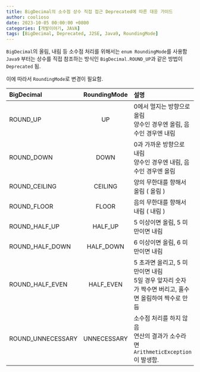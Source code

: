 ```yaml
---
title: BigDecimal의 소수점 상수 직접 접근 Deprecated에 따른 대응 가이드
author: coolioso
date: 2023-10-05 00:00:00 +0800
categories: [개발이야기, JAVA]
tags: [BigDecimal, Deprecated, J2SE, Java9, RoundingMode]
---
```


`BigDecimal`의 올림, 내림 등 소수점 처리를 위해서는 `enum RoundingMode`를 사용함  
`Java9` 부터는 상수를 직접 참조하는 방식인 `BigDecimal.ROUND_UP`과 같은 방법이 `Deprecated` 됨.


이에 따라서 `RoundingMode`로 변경이 필요함.

|BigDecimal|	RoundingMode|	설명|
|:---|:---:|:---|
|ROUND_UP|	UP|	0에서 멀지는 방향으로 올림<br>양수인 경우엔 올림, 음수인 경우엔 내림|
|ROUND_DOWN|	DOWN	|0과 가까운 방향으로 내림<br>양수인 경우엔 내림, 음수인 경우엔 올림|
|ROUND_CEILING	|CEILING	|양의 무한대를 향해서 올림 ( 올림 )|
|ROUND_FLOOR	|FLOOR	|음의 무한대를 향해서 내림 ( 내림 )|
|ROUND_HALF_UP	|HALF_UP	|5 이상이면 올림, 5 미만이면 내림|
|ROUND_HALF_DOWN	|HALF_DOWN	|6 이상이면 올림, 6 미만이면 내림|
|ROUND_HALF_EVEN	|HALF_EVEN	|5 초과면 올리고, 5 미만이면 내림<br>5일 경우 앞자리 숫자가 짝수면 버리고, 홀수면 올림하여 짝수로 만듬|
|ROUND_UNNECESSARY	|UNNECESSARY	|소수점 처리를 하지 않음<br>연산의 결과가 소수라면 `ArithmeticException`이 발생함.|
